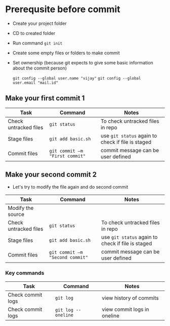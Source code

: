 # Prerequsite before commit

- Create your project folder
- CD to created folder
- Run command `git init`
- Create some empty files or folders to make commit
- Set ownership (because git expects to give some basic information about the commit person)

  `git config --global user.name "vijay"`
  `git config --global user.email "mail.id"`


## Make your first commit 1

| Task                  | Command                         | Notes                                             |
| --------------------- | --------------------------------|---------------------------------------------------|
| Check untracked files | `git status`                    | To check untracked files in repo                  |
| Stage files           | `git add basic.sh`              | use `git status` again to check if file is staged |
| Commit files          | `git commit –m "First commit"`  | commit message can be user defined                |

## Make your second commit 2

* Let's try to modify the file again and do second commit

| Task                  | Command                         | Notes                                             |
| --------------------- | --------------------------------|---------------------------------------------------|
| Modify the source     |                                 |                                                   |
| Check untracked files | `git status`                    | To check untracked files in repo                  |
| Stage files           | `git add basic.sh`              | use `git status` again to check if file is staged |
| Commit files          | `git commit –m "Second commit"` | commit message can be user defined                |

### Key commands

| Task                  | Command                         | Notes                                             |
| --------------------- | --------------------------------|---------------------------------------------------|
| Check commit logs     | `git log`                       | view history of commits                           |
| Check commit logs     | `git log --oneline`             | view commit logs in oneline                       |
